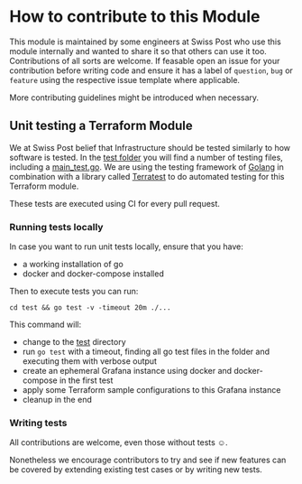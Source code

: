 # How to contribute to this Module

This module is maintained by some engineers at Swiss Post who use this module internally and wanted to share it so that others can use it too. 
Contributions of all sorts are welcome. If feasable open an issue for your contribution before writing code and ensure it has a label of `question`, `bug` or `feature` using the respective issue template where applicable.

More contributing guidelines might be introduced when necessary. 

## Unit testing a Terraform Module

We at Swiss Post belief that Infrastructure should be tested similarly to how software is tested. In the [test folder](./test) you will find a number of testing files, including a [main_test.go](./test/main_test.go). We are using the testing framework of [Golang](https://go.dev) in combination with a library called [Terratest](https://terratest.gruntwork.io) to do automated testing for this Terraform module. 

These tests are executed using CI for every pull request.

### Running tests locally

In case you want to run unit tests locally, ensure that you have:

- a working installation of go 
- docker and docker-compose installed 

Then to execute tests you can run:

```console
cd test && go test -v -timeout 20m ./...
```

This command will:
- change to the [test](./test) directory
- run `go test` with a timeout, finding all go test files in the folder and executing them with verbose output
- create an ephemeral Grafana instance using docker and docker-compose in the first test
- apply some Terraform sample configurations to this Grafana instance
- cleanup in the end

### Writing tests

All contributions are welcome, even those without tests ☺️. 

Nonetheless we encourage contributors to try and see if new features can be covered by extending existing test cases or by writing new tests.
